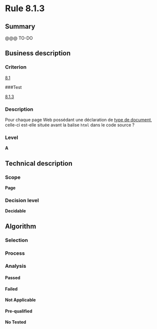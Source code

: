 # Rule 8.1.3

## Summary

@@@ TO-DO

## Business description

### Criterion

[8.1](http://references.modernisation.gouv.fr/referentiel-technique-0#crit-8-1)

###Test

[8.1.3](http://references.modernisation.gouv.fr/referentiel-technique-0#test-8-1-3)

### Description

Pour chaque page Web poss&eacute;dant une d&eacute;claration de <a href="http://references.modernisation.gouv.fr/sites/default/files/RGAA3_RC2-1/glossaire.htm#mDTD">type de document</a>, celle-ci est-elle situ&eacute;e avant la balise `html` dans le code source ?

### Level

**A**

## Technical description

### Scope

**Page**

### Decision level

**Decidable**

## Algorithm

### Selection

### Process

### Analysis

#### Passed

#### Failed

#### Not Applicable

#### Pre-qualified

#### No Tested 






